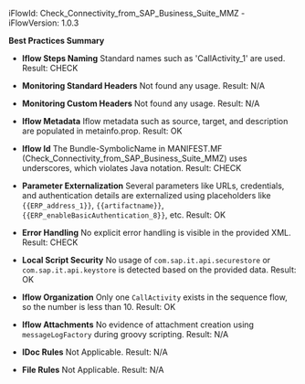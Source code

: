 iFlowId: Check_Connectivity_from_SAP_Business_Suite_MMZ - iFlowVersion: 1.0.3

**Best Practices Summary**
- **Iflow Steps Naming**
 Standard names such as 'CallActivity_1' are used.
Result: CHECK

- **Monitoring Standard Headers**
 Not found any usage.
Result: N/A

- **Monitoring Custom Headers**
 Not found any usage.
Result: N/A

- **Iflow Metadata**
 Iflow metadata such as source, target, and description are populated in metainfo.prop.
Result: OK

- **Iflow Id**
 The Bundle-SymbolicName in MANIFEST.MF (Check_Connectivity_from_SAP_Business_Suite_MMZ) uses underscores, which violates Java notation.
Result: CHECK

- **Parameter Externalization**
 Several parameters like URLs, credentials, and authentication details are externalized using placeholders like `{{ERP_address_1}}`, `{{artifactname}}`, `{{ERP_enableBasicAuthentication_8}}`, etc.
Result: OK

- **Error Handling**
 No explicit error handling is visible in the provided XML.
Result: CHECK

- **Local Script Security**
 No usage of `com.sap.it.api.securestore` or `com.sap.it.api.keystore` is detected based on the provided data.
Result: OK

- **Iflow Organization**
 Only one `CallActivity` exists in the sequence flow, so the number is less than 10.
Result: OK

- **Iflow Attachments**
 No evidence of attachment creation using `messageLogFactory` during groovy scripting.
Result: N/A

- **IDoc Rules**
 Not Applicable.
Result: N/A

- **File Rules**
 Not Applicable.
Result: N/A
